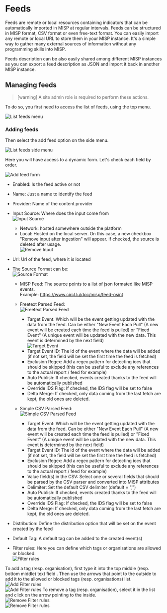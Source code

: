 <!-- toc -->

# Feeds

Feeds are remote or local resources containing indicators that can be automatically imported in MISP at regular intervals.
Feeds can be structured in MISP format, CSV format or even free-text format. You can easily import any remote or local URL
to store them in your MISP instance. It's a simple way to gather many external sources of information without any programming skills
into MISP.

Feeds description can be also easily shared among different MISP instances as you can export a feed description as JSON 
and import it back in another MISP instance.

## Managing feeds

>[warning] A site admin role is required to perform these actions.

To do so, you first need to access the list of feeds, using the top menu.

![List feeds menu](./figures/listfeeds.png)

### Adding feeds

Then select the add feed option on the side menu.

![List feeds side menu](./figures/addfeed.png)

Here you will have access to a dynamic form. Let's check each field by order.

![Add feed form](./figures/addfeedform.png)

* Enabled: Is the feed active or not
* Name: Just a name to identify the feed
* Provider: Name of the content provider
* Input Source: Where does the input come from  
![Input Source](./figures/inputsource.png)  
  * Network: hosted somewhere outside the platform
  * Local: Hosted on the local server. On this case, a new checkbox "Remove input after ingestion" will appear. If checked, the source is deleted after usage.  
![Remove Input](./figures/removeinput.png)

* Url: Url of the feed, where it is located

* The Source Format can be:  
![Source Format](./figures/sourceformat.png)
  * MISP Feed: The source points to a list of json formated like MISP events.  
  Example: https://www.circl.lu/doc/misp/feed-osint

  * Freetext Parsed Feed:  
![Freetext Parsed Feed](./figures/freetextparsedfeed.png)
    * Target Event: Which will be the event getting updated with the data from the feed. Can be either "New Event Each Pull" (A new event will be created each time the feed is pulled) or "Fixed Event" (A unique event will be updated with the new data. This event is determined by the next field)  
![Target Event](./figures/targetevent.png)  
    * Target Event ID: The id of the event where the data will be added (if not set, the field will be set the first time the feed is fetched) 
    * Exclusion Regex: Add a regex pattern for detecting iocs that should be skipped (this can be useful to exclude any references to the actual report / feed for example)
    * Auto Publish: If checked, events created thanks to the feed will be automatically published
    * Override IDS Flag: If checked, the IDS flag will be set to false
    * Delta Merge: If checked, only data coming from the last fetch are kept, the old ones are deleted.

  * Simple CSV Parsed Feed:  
![Simple CSV Parsed Feed](./figures/simplecsvparsedfeed.png)  
    * Target Event: Which will be the event getting updated with the data from the feed. Can be either "New Event Each Pull" (A new event will be created each time the feed is pulled) or "Fixed Event" (A unique event will be updated with the new data. This event is determined by the next field)  
    * Target Event ID: The id of the event where the data will be added (if not set, the field will be set the first time the feed is fetched) 
    * Exclusion Regex: Add a regex pattern for detecting iocs that should be skipped (this can be useful to exclude any references to the actual report / feed for example)
    * Value field(s) in the CSV: Select one or several fields that should be parsed by the CSV parser and converted into MISP attributes
    * Delimiter: Set the default CSV delimiter (default = ",")
    * Auto Publish: If checked, events created thanks to the feed will be automatically published
    * Override IDS Flag: If checked, the IDS flag will be set to false
    * Delta Merge: If checked, only data coming from the last fetch are kept, the old ones are deleted.

* Distribution: Define the distribution option that will be set on the event created by the feed

* Default Tag: A default tag can be added to the created event(s)

* Filter rules: Here you can define which tags or organisations are allowed or blocked.  
![Filter rules](./figures/filterrules.png)

To add a tag (resp. organisation), first type it into the top middle (resp. bottom middle) text field . Then use the arrows that point to the outside to add it to the allowed or blocked tags (resp. organisations) list.  
![Add Filter rules](./figures/addfilterrules.png)  
![Add Filter rules](./figures/addfilterrules2.png)
To remove a tag (resp. organisation), select it in the list and click on the arrow pointing to the inside.  
![Remove Filter rules](./figures/removefilterrules.png)  
![Remove Filter rules](./figures/removefilterrules2.png)
